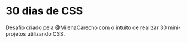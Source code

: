 # 30 dias de CSS
Desafio criado pela @MilenaCarecho com o intuito de realizar 30 mini-projetos utilizando CSS.
